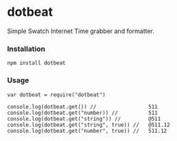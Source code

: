 # dotbeat

Simple Swatch Internet Time grabber and formatter. 

### Installation

```npm install dotbeat```

### Usage

```
var dotbeat = require("dotbeat")

console.log(dotbeat.get()) //                 511
console.log(dotbeat.get("number)) //          511
console.log(dotbeat.get("string")) //         @511
console.log(dotbeat.get("string", true)) //   @511.12
console.log(dotbeat.get("number", true)) //   511.12
```